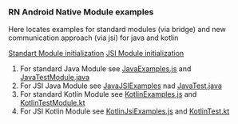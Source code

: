 ### RN Android Native Module examples

Here locates examples for standard modules (via bridge) and new communication approach (via jsi) for java and kotlin

[Standart Module initialization](https://github.com/Augustach/rnJsiJniExamples/blob/master/android/app/src/main/java/com/rnjsijniexamples/MainApplication.java#L34)
[JSI Module initialization](https://github.com/Augustach/rnJsiJniExamples/blob/master/android/app/src/main/java/com/rnjsijniexamples/MainApplication.java#L46)

1. For standard Java Module see [JavaExamples.js](https://github.com/Augustach/rnJsiJniExamples/blob/master/JavaExamples.js) and [JavaTestModule.java](https://github.com/Augustach/rnJsiJniExamples/blob/master/android/app/src/main/java/com/rnjsijniexamples/JavaTestModule.java)
2. For JSI Java Module see [JavaJSIExamples](https://github.com/Augustach/rnJsiJniExamples/blob/master/JavaJSIExamples.js) nad [JavaTest.java](https://github.com/Augustach/rnJsiJniExamples/blob/master/android/app/src/main/java/com/rnjsijniexamples/JavaTest.java)
3. For standard Kotlin Module see [KotlinExamples.js](https://github.com/Augustach/rnJsiJniExamples/blob/master/KotlinExamples.js) and [KotlinTestModule.kt](https://github.com/Augustach/rnJsiJniExamples/blob/master/android/app/src/main/java/com/rnjsijniexamples/KotlinTestModule.kt)
4. For JSI Kotlin Module see [KotlinJsiExamples.js](https://github.com/Augustach/rnJsiJniExamples/blob/master/KotlinJsiExamples.js) and [KotlinTest.kt](https://github.com/Augustach/rnJsiJniExamples/blob/master/android/app/src/main/java/com/rnjsijniexamples/KotlinTest.kt)

